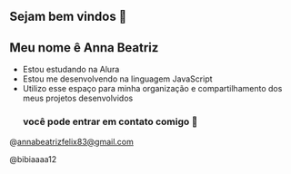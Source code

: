 ## Sejam bem vindos 💙
## Meu nome ê Anna Beatriz
- Estou estudando na Alura
- Estou me desenvolvendo na linguagem JavaScript
- Utilizo esse espaço para minha organização e compartilhamento dos meus projetos desenvolvidos
  ### você pode entrar em contato comigo 📧
@annabeatrizfelix83@gmail.com

@bibiaaaa12
